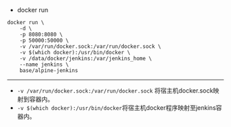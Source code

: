 - docker run
```
docker run \
    -d \
    -p 8080:8080 \
    -p 50000:50000 \
    -v /var/run/docker.sock:/var/run/docker.sock \
    -v $(which docker):/usr/bin/docker \
    -v /data/docker/jenkins:/var/jenkins_home \
    --name jenkins \
    base/alpine-jenkins
```

***
- `-v /var/run/docker.sock:/var/run/docker.sock` 将宿主机docker.sock映射到容器内。
- `-v $(which docker):/usr/bin/docker`将宿主机docker程序映射至jenkins容器内。
